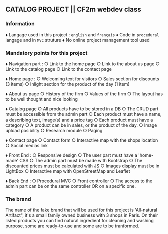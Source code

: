 ## CATALOG PROJECT || CF2m webdev class

### Information

♦ Langage used in this project : `english` and `français`
♦ Code in `procedural` langage and in `MVC` struture
♦ No online project management tool used

### Mandatory points for this project

♦ Navigation part :
    ○ Link to the home page
	○ Link to the about us page
	○ Link to the catalog page
	○ Link to the contact page
	
♦ Home page :
	○ Welcoming text for visitors
	○ Sales section for discounts (3 items)
	○ Inlight section for the product of the day (1 item)
	
♦ About us page
	○ History of the firm
	○ Values of the firm
	○ The layout has to be well thought and nice looking
	
♦ Catalog page
	○ All products have to be stored in a DB
	○ The CRUD part must be accessible from the admin part
	○ Each product must have a name, a describing text, image(s) and a price tag
	○ Each product must have a category
	○ A product can be in sales, or the product of the day.
	○ Image upload posibility
	○ Research module
	○ Paging
	
♦ Contact page
	○ Contact form
	○ Interactive map with the shops location
	○ Social medias link
	
♦ Front End :
	○ Responsive design
	○ The user part must have a 'home-made' CSS
	○ The admin part must be made with Bootstrap
	○ The discounted prices must be calculated with JS
	○ Images display must be in LightBox
	○ Interactive map with OpenStreetMap and Leaflet
	
♦ Back End :
	○ Procedural MVC
	○ Front controller 
	○ The access to the admin part can be on the same controller OR on a specific one.
	
### The brand

The name of the fake brand that will be used for this project is 'All-natural Artifact", it's a small family owned business with 3 shops in Paris. On their listed products you can find natural ingredient for cleaning and washing purpose, some are ready-to-use and some are to be tranformed.
	
	
	
	
	
	
  
